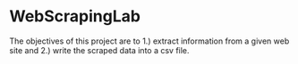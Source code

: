 # WebScrapingLab
The objectives of this project are to 1.) extract information from a given web site and 2.) write the scraped data into a csv file.
